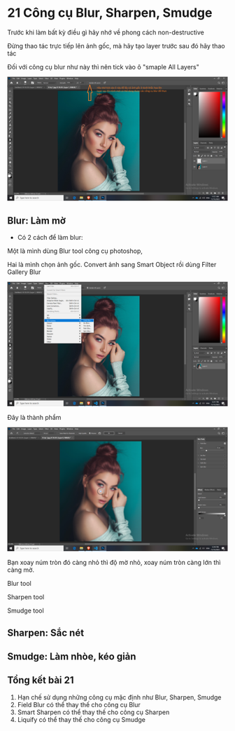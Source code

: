 # 21 Công cụ Blur, Sharpen, Smudge

Trước khi làm bất kỳ điều gì hãy nhớ về phong cách non-destructive

Đừng thao tác trực tiếp lên ảnh gốc, mà hãy tạo layer trước sau đó hãy thao tác

Đối với công cụ blur như này thì nên tick vào ô "smaple All Layers"

![blur](img/Bai21_blur.png)


## Blur: Làm mờ

- Có 2 cách để làm blur:

Một là mình dùng Blur tool công cụ photoshop, 

Hai là mình chọn ảnh gốc. Convert ảnh sang Smart Object rồi dùng Filter Gallery Blur

![blur](img/Filter_Blur.png)

Đây là thành phẩm

![blur](img/Filter_blur_02.png)

Bạn xoay núm tròn đó càng nhỏ thì độ mờ nhỏ, xoay núm tròn càng lớn thì càng mờ.


Blur tool


Sharpen tool

Smudge tool



## Sharpen: Sắc nét



## Smudge: Làm nhòe, kéo giản




## Tổng kết bài 21

1. Hạn chế sử dụng những công cụ mặc định như Blur, Sharpen, Smudge
2. Field Blur có thể thay thế cho công cụ Blur
3. Smart Sharpen có thể thay thế cho công cụ Sharpen
4. Liquify có thể thay thế cho công cụ Smudge


